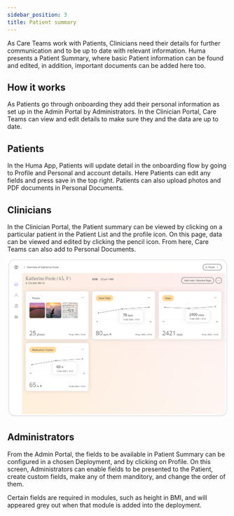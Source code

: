 ```yaml
---
sidebar_position: 3
title: Patient summary
---
```


As Care Teams work with Patients, Clinicians need their details for further communication and to be up to date with relevant information. Huma presents a Patient Summary, where basic Patient information can be found and edited, in addition, important documents can be added here too.

## How it works

As Patients go through onboarding they add their personal information as set up in the Admin Portal by Administrators. In the Clinician Portal, Care Teams can view and edit details to make sure they and the data are up to date.

## Patients

In the Huma App, Patients will update detail in the onboarding flow by going to Profile and Personal and account details. Here Patients can edit any fields and press save in the top right. Patients can also upload photos and PDF documents in Personal Documents.

## Clinicians

In the Clinician Portal, the Patient summary can be viewed by clicking on a particular patient in the Patient List and the profile icon. On this page, data can be viewed and edited by clicking the pencil icon. From here, Care Teams can also add to Personal Documents.

![Patient Summary in Clinician Portal](./assets/patient-summary.svg)

## Administrators

From the Admin Portal, the fields to be available in Patient Summary can be configured in a chosen Deployment, and by clicking on Profile. On this screen, Administrators can enable fields to be presented to the Patient, create custom fields, make any of them manditory, and change the order of them. 

<!-- ![Managing Patient Fields in Admin Portal]() -->

Certain fields are required in modules, such as height in BMI, and will appeared grey out when that module is added into the deployment.